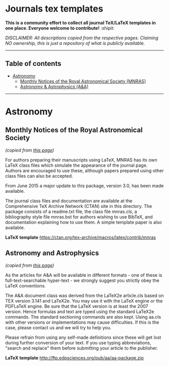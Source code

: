 # Journals tex templates

**This is a community effort to collect all journal TeX/LaTeX templates in one place. Everyone welcome to contribute!** :shipit:

*DISCLAIMER: All descriptions copied from the respective pages. Claiming NO ownership, this is just a repository of what is publicly available.*

***

## Table of contents
- [Astronomy](#astronomy)
  * [Monthly Notices of the Royal Astronomical Society (MNRAS)](#monthly-notices-of-the-royal-astronomical-society)
  * [Astronomy & Astrophysics (A&A)](#astronomy-and-astrophysics)


***
# Astronomy

## Monthly Notices of the Royal Astronomical Society

*(copied from [this page](https://academic.oup.com/mnras/pages/General_Instructions#2.1%20LaTeX))*

For authors preparing their manuscripts using LaTeX, MNRAS has its own LaTeX class files which simulate the appearance of the journal page. Authors are encouraged to use these, although papers prepared using other class files can also be accepted.

From June 2015 a major update to this package, version 3.0, has been made available.

The journal class files and documentation are available at the Comprehensive TeX Archive Network (CTAN) site in this directory. The package consists of a readme.txt file, the class file mnras.cls, a bibliography style file mnras.bst for authors wishing to use BibTeX, and documentation explaining how to use them. A simple template paper is also available.

**LaTeX template** https://ctan.org/tex-archive/macros/latex/contrib/mnras

## Astronomy and Astrophysics

*(copied from [this page](https://www.aanda.org/for-authors/latex-issues/texnical-background-information))*

As the articles for A&A will be available in different formats - one of these is full-text-searchable hyper-text - we strongly suggest you strictly obey the LaTeX conventions.

The A&A document class was derived from the LaTeX2e article.cls based on TEX version 3.141 and LaTeX2e. You may use it with the LaTeX engine or the PDFLaTeX engine. Be sure that the LaTeX version is at least the 2007 version. Hence formulas and text are typed using the standard LaTeX2e commands. The standard sectioning commands are also kept. Using aa.cls with other versions or implementations may cause difficulties. If this is the case, please contact us and we will try to help you.

Please refrain from using any self-made definitions since these will get lost during further conversion of your text. If you use typing abbreviations, "search and replace" them before submitting your article to the publisher.

**LaTeX template** http://ftp.edpsciences.org/pub/aa/aa-package.zip
